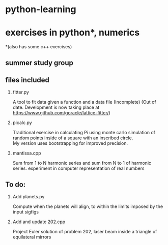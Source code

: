 # python-learning
exercises in python\*, numerics
===================================
\*(also has some c++ exercises)

summer study group
--------------------------------------------
files included
--------------------------------------------
1. fitter.py

   A tool to fit data given a function and a data file
   (Incomplete)
   (Out of date.  Development is now taking place at https://www.github.com/goracle/lattice-fitter/)

2. picalc.py

   Traditional exercise in calculating Pi using monte carlo simulation of random points inside of a square with an inscribed circle.  
   My version uses bootstrapping for improved precision.

3. mantissa.cpp

   Sum from 1 to N harmonic series and sum from N to 1 of harmonic series.
   experiment in computer representation of real numbers

To do:
---------------------------------------
1. Add planets.py

   Compute when the planets will align, to within the limits imposed by the input sigfigs

2. Add and update 202.cpp
   
   Project Euler solution of problem 202, laser beam inside a triangle of equilateral mirrors
